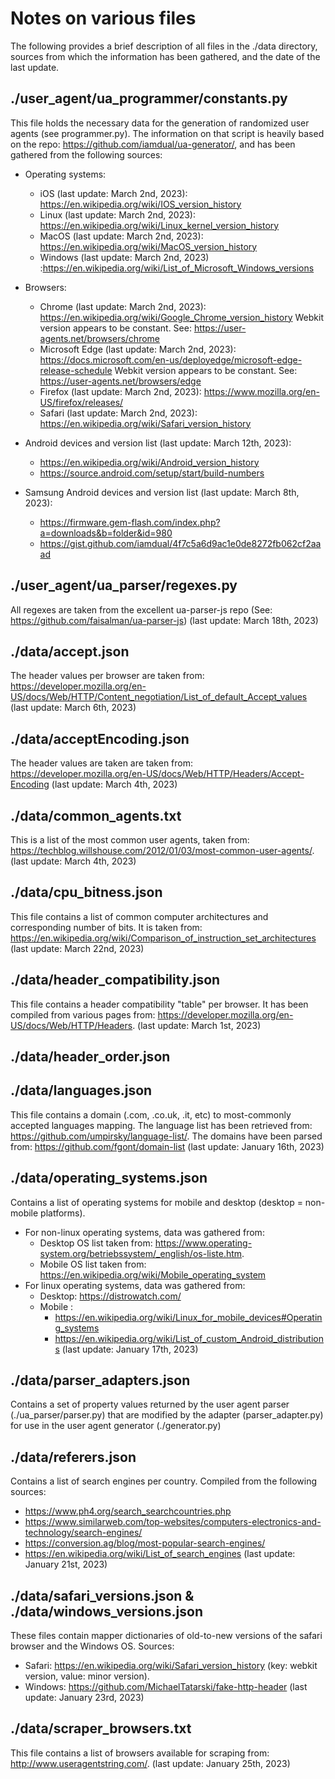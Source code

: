# Notes on various files
The following provides a brief description of all files in the ./data directory, sources from which the information has been gathered, and the date of the last update.

## ./user_agent/ua_programmer/constants.py
This file holds the necessary data for the generation of randomized user agents (see programmer.py).
The information on that script is heavily based on the repo: https://github.com/iamdual/ua-generator/, 
and has been gathered from the following sources:

- Operating systems:
    - iOS       (last update: March 2nd, 2023): https://en.wikipedia.org/wiki/IOS_version_history
    - Linux     (last update: March 2nd, 2023): https://en.wikipedia.org/wiki/Linux_kernel_version_history
    - MacOS     (last update: March 2nd, 2023): https://en.wikipedia.org/wiki/MacOS_version_history
    - Windows   (last update: March 2nd, 2023) :https://en.wikipedia.org/wiki/List_of_Microsoft_Windows_versions

- Browsers:
    - Chrome    (last update: March 2nd, 2023): https://en.wikipedia.org/wiki/Google_Chrome_version_history
        Webkit version appears to be constant. See: https://user-agents.net/browsers/chrome
    - Microsoft Edge (last update: March 2nd, 2023): https://docs.microsoft.com/en-us/deployedge/microsoft-edge-release-schedule
        Webkit version appears to be constant. See: https://user-agents.net/browsers/edge
    - Firefox   (last update: March 2nd, 2023): https://www.mozilla.org/en-US/firefox/releases/ 
    - Safari    (last update: March 2nd, 2023): https://en.wikipedia.org/wiki/Safari_version_history 

- Android devices and version list (last update: March 12th, 2023):
    - https://en.wikipedia.org/wiki/Android_version_history
    - https://source.android.com/setup/start/build-numbers

- Samsung Android devices and version list (last update: March 8th, 2023):
    - https://firmware.gem-flash.com/index.php?a=downloads&b=folder&id=980
    - https://gist.github.com/iamdual/4f7c5a6d9ac1e0de8272fb062cf2aaad

## ./user_agent/ua_parser/regexes.py
All regexes are taken from the excellent ua-parser-js repo (See: https://github.com/faisalman/ua-parser-js)
(last update: March 18th, 2023)

## ./data/accept.json
The header values per browser are taken from: https://developer.mozilla.org/en-US/docs/Web/HTTP/Content_negotiation/List_of_default_Accept_values
(last update: March 6th, 2023)

## ./data/acceptEncoding.json
The header values are taken are taken from: https://developer.mozilla.org/en-US/docs/Web/HTTP/Headers/Accept-Encoding
(last update: March 4th, 2023)

## ./data/common_agents.txt
This is a list of the most common user agents, taken from: https://techblog.willshouse.com/2012/01/03/most-common-user-agents/.
(last update: March 4th, 2023)

## ./data/cpu_bitness.json
This file contains a list of common computer architectures and corresponding number of bits. It is taken from:
https://en.wikipedia.org/wiki/Comparison_of_instruction_set_architectures (last update: March 22nd, 2023)

## ./data/header_compatibility.json
This file contains a header compatibility "table" per browser. It has been compiled from various pages from: https://developer.mozilla.org/en-US/docs/Web/HTTP/Headers.
(last update: March 1st, 2023)

## ./data/header_order.json

## ./data/languages.json
This file contains a domain (.com, .co.uk, .it, etc) to most-commonly accepted languages mapping.
The language list has been retrieved from: https://github.com/umpirsky/language-list/.
The domains have been parsed from: https://github.com/fgont/domain-list
(last update: January 16th, 2023)

## ./data/operating_systems.json
Contains a list of operating systems for mobile and desktop (desktop = non-mobile platforms).
- For non-linux operating systems, data was gathered from:
    - Desktop OS list taken from: https://www.operating-system.org/betriebssystem/_english/os-liste.htm. 
    - Mobile  OS list taken from: https://en.wikipedia.org/wiki/Mobile_operating_system 
- For linux operating systems, data was gathered from:
    - Desktop: https://distrowatch.com/ 
    - Mobile : 
        - https://en.wikipedia.org/wiki/Linux_for_mobile_devices#Operating_systems
        - https://en.wikipedia.org/wiki/List_of_custom_Android_distributions
(last update: January  17th, 2023)

## ./data/parser_adapters.json
Contains a set of property values returned by the user agent parser (./ua_parser/parser.py) that are modified
by the adapter (parser_adapter.py) for use in the user agent generator (./generator.py)

## ./data/referers.json
Contains a list of search engines per country. Compiled from the following sources:
- https://www.ph4.org/search_searchcountries.php
- https://www.similarweb.com/top-websites/computers-electronics-and-technology/search-engines/
- https://conversion.ag/blog/most-popular-search-engines/
- https://en.wikipedia.org/wiki/List_of_search_engines
(last update: January  21st, 2023)

## ./data/safari_versions.json & ./data/windows_versions.json
These files contain mapper dictionaries of old-to-new versions of the safari browser and the Windows OS. Sources:
- Safari: https://en.wikipedia.org/wiki/Safari_version_history (key: webkit version, value: minor version).
- Windows: https://github.com/MichaelTatarski/fake-http-header
(last update: January  23rd, 2023)

## ./data/scraper_browsers.txt
This file contains a list of browsers available for scraping from: http://www.useragentstring.com/.
(last update: January  25th, 2023)